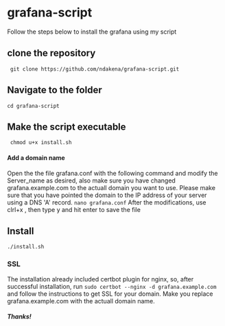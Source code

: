 # grafana-script
Follow the steps below  to install the grafana using my script
## clone the repository
`` git clone https://github.com/ndakena/grafana-script.git``
## Navigate to the folder
``cd grafana-script``
## Make the script executable
`` chmod u+x install.sh``

#### Add a domain name
Open the the file grafana.conf with the following command and modify the Server_name as desired, also make sure you have changed grafana.example.com to the actuall domain you want to use. Please make sure that you have pointed the domain to the IP address of your server using a DNS 'A' record.
``nano grafana.conf``
After the modifications, use clrl+x , then type y and hit enter to save the file
## Install 
``./install.sh ``

### SSL
The installation already included certbot plugin for nginx, so, after successful installation, run ``sudo certbot --nginx -d grafana.example.com`` and follow the instructions to get SSL for your domain. Make you replace grafana.example.com with the actuall domain name.



##### Thanks!
